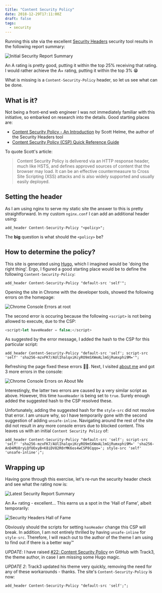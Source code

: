 ```yaml
---
title: "Content Security Policy"
date: 2018-12-29T17:11:00Z
draft: false
tags: 
  - security
---
```

Running this site via the excellent [Security Headers](https://securityheaders.com) security tool results in the following report summary:

![Initial Security Report Summary](no-csp-header.2bd14f76cc0f0c18936e07ffb1ffdc750933faff618ad3fb6991a0963b678fb1.png)

An A rating is pretty good, putting it within the top 25% receiving that rating. I would rather achieve the A+ rating, putting it within the top 3% 😁

What is missing is a `Content-Security-Policy` header, so let us see what can be done.

## What is it?
Not being a front-end web engineer I was not immediately familiar with this initiative, so embarked on research into the details. Good starting places are:

* [Content Security Policy - An Introduction](https://scotthelme.co.uk/content-security-policy-an-introduction/) by Scott Helme, the author of the Security Headers tool
* [Content Security Policy (CSP) Quick Reference Guide](https://content-security-policy.com/)

To quote Scott's article:

> Content Security Policy is delivered via an HTTP response header, much like HSTS, and defines approved sources of content that the browser may load. It can be an effective countermeasure to Cross Site Scripting (XSS) attacks and is also widely supported and usually easily deployed.

## Setting the header
As I am using nginx to serve my static site the answer to this is pretty straightforward. In my custom `nginx.conf` I can add an additional header using:

```
add_header Content-Security-Policy "<policy>";
```

The **big** question is what should the `<policy>` be?

## How to determine the policy?
This site is generated using [Hugo](https://gohugo.io), which I imagined would be 'doing the right thing'. Ergo, I figured a good starting place would be to define the following `Content-Security-Policy`:

```
add_header Content-Security-Policy "default-src 'self'";
```

Opening the site in Chrome with the developer tools, showed the following errors on the homepage:

![Chrome Console Errors at root](chrome-console-root.b390cd04196613b41b9d002d3a2bf34ba01210876ae139d8e46ea2e99af53fab.png)

The second error is occuring because the following `<script>` is not being allowed to execute, due to the CSP:

```js
<script>let haveHeader = false;</script>
```

As suggested by the error message, I added the hash to the CSP for this particular script:

```
add_header Content-Security-Policy "default-src 'self'; script-src 'self' 'sha256-mzxFK7/AUlIhalqxiKcyRO9mSXWeALlmGjRumxphi9M='";
```

Refreshing the page fixed these errors 👍🏻. Next, I visited [about me](/about) and got 3 more errors in the console:

![Chrome Console Errors on About Me](chrome-console-about-me.8c649fab3828886a61abc5abb56b47c7faebcdf32579e3bd88359d8c82733106.png)

Interestingly, the latter two errors are caused by a very similar script as above. However, this time `haveHeader` is being set to `true`. Surely enough added the suggested hash to the CSP resolved these.

Unfortunately, adding the suggested hash for the `style-src` did not resolve that error. I am unsure why, so I have temporarily gone with the second suggestion of adding `unsafe-inline`. Navigating around the rest of the site did not result in any more console errors due to blocked content. This leaves us with an initial `Content Security Policy` of:

```
add_header Content-Security-Policy "default-src 'self'; script-src 'self' 'sha256-mzxFK7/AUlIhalqxiKcyRO9mSXWeALlmGjRumxphi9M=' 'sha256-AnD4MU8ryLQfUOxyB+K8iDV82R0rMK6os4wCSP8Cqqo='; style-src 'self' 'unsafe-inline';";
```

## Wrapping up
Having gone through this exercise, let's re-run the security header check and see what the rating now is:

![Latest Security Report Summary](csp-header.0af1c14d38d813385579bfd2296fc1360655f0dcfeb8f0a49dddddcc1181c71f.png)

An A+ rating - excellent... This earns us a spot in the 'Hall of Fame', albeit temporarily:

![Security Headers Hall of Fame](hall-of-fame.02414b59c3f6a5af9f846e931fc59ba8659597394f6c4db2d5ca7b38012cb140.png)

Obviously should the scripts for setting `hasHeader` change this CSP will break. In addition, I am not entirely thrilled by having `unsafe-inline` for `style-src`. Therefore, I will reach out to the author of the theme I am using to find out if there is a better way™

_UPDATE_: I have raised [#22: Content Security Policy](https://github.com/Track3/hermit/issues/22) on GitHub with Track3, the theme author, in case I am missing some Hugo magic.

_UPDATE 2_: Track3 updated his theme very quickly, removing the need for any of these workarounds - thanks. The site's `Content-Security-Policy` is now:

```
add_header Content-Security-Policy "default-src 'self';";
```